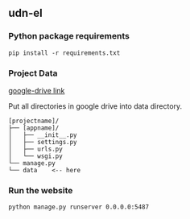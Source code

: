 ## udn-el
### Python package requirements

```
pip install -r requirements.txt
```

### Project Data

[google-drive link](https://drive.google.com/drive/folders/135CXe7IoqR3fg79LIm0Tz_l4NEytbdRZ?usp=sharing)


Put all directories in google drive into data directory.

```
[projectname]/
├── [appname]/
│   ├── __init__.py
│   ├── settings.py
│   ├── urls.py
│   └── wsgi.py
└── manage.py
└── data    <-- here
```


### Run the website

```
python manage.py runserver 0.0.0.0:5487
```